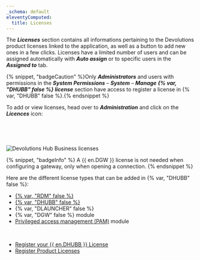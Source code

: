 ```yaml
---
_schema: default
eleventyComputed:
  title: Licenses
---
```

The ***Licenses*** section contains all informations pertaining to the Devolutions product licenses linked to the application, as well as a button to add new ones in a few clicks. Licenses have a limited number of users and can be assigned automatically with ***Auto assign*** or to specific users in the ***Assigned to*** tab.

{% snippet, "badgeCaution" %}Only ***Administrators*** and users with permissions in the ***System Permissions*** – ***System*** – ***Manage {% var, "DHUBB" false %} license*** section have access to register a license in {% var, "DHUBB" false %}.{% endsnippet %}

To add or view licenses, head over to ***Administration*** and click on the ***Licences*** icon:

&nbsp;

&nbsp;

![Devolutions Hub Business licenses](https://cdnweb.devolutions.net/docs/HUBB4011_2024_2.png "Devolutions Hub Business licenses")

{% snippet, "badgeInfo" %}
A {{ en.DGW }} license is not needed when configuring a gateway, only when opening a connection.
{% endsnippet %}

Here are the different license types that can be added in {% var, "DHUBB" false %}:

* [{% var, "RDM" false %}](https://docs.devolutions.net/rdm/overview/what-is-rdm/)
* [{% var, "DHUBB" false %}](https://docs.devolutions.net/hub/overview/what-is-hub/)
* {% var, "DLAUNCHER" false %}
* {% var, "DGW" false %} module
* [Privileged access management (PAM)](https://docs.devolutions.net/pam/overview/what-is-pam/) module

&nbsp;

* [Register your {{ en.DHUBB }} License](/hub/web-interface/administration/management/licenses/register-hub-business-license/)
* [Register Product Licenses](/hub/web-interface/administration/management/licenses/register-product-licenses/)